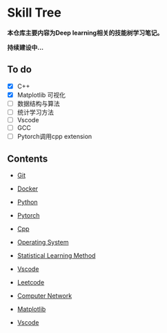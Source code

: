 

# Skill Tree

**本仓库主要内容为Deep learning相关的技能树学习笔记。**

**持续建设中...**

## To do

- [x] C++
- [x] Matplotlib 可视化
- [ ] 数据结构与算法
- [ ] 统计学习方法
- [ ] Vscode
- [ ] GCC
- [ ] Pytorch调用cpp extension

## Contents

- [Git](https://github.com/NaCl-Ocean/Skill-Tree-Lights-Up/blob/master/Git/notes.md)
- [Docker](https://github.com/NaCl-Ocean/Skill-Tree-Lights-Up/blob/master/Docker/notes.md)
- [Python](https://github.com/NaCl-Ocean/Skill-Tree-Lights-Up/tree/master/Python)
- [Pytorch](https://github.com/NaCl-Ocean/Skill-Tree-Lights-Up/tree/master/Pytorch)
- [Cpp](https://github.com/NaCl-Ocean/Skill-Tree-Lights-Up/blob/master/Cpp)
- [Operating System](https://github.com/NaCl-Ocean/Skill-Tree-Lights-Up/blob/master/Operating_System)
- [Statistical Learning Method](https://github.com/NaCl-Ocean/Skill-Tree-Lights-Up/tree/master/statistical-learning-method)
- [Vscode](https://github.com/NaCl-Ocean/Skill-Tree-Lights-Up/blob/master/vscode/notes.md)
- [Leetcode](https://github.com/NaCl-Ocean/Skill-Tree-Lights-Up/tree/master/Algorithms_and_data_structures)
- [Computer Network](https://github.com/NaCl-Ocean/Skill-Tree-Lights-Up/tree/master/Computer_network)
- [Matplotlib](https://github.com/NaCl-Ocean/Skill-Tree-Lights-Up/blob/master/Matplotlib)

- [Vscode](https://github.com/NaCl-Ocean/Skill-Tree-Lights-Up/blob/master/vscode/notes.md)